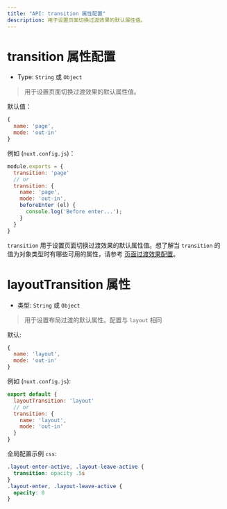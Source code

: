 ```yaml
---
title: "API: transition 属性配置"
description: 用于设置页面切换过渡效果的默认属性值。
---
```


# transition 属性配置

- Type: `String` 或 `Object`

> 用于设置页面切换过渡效果的默认属性值。

默认值：
```js
{
  name: 'page',
  mode: 'out-in'
}
```

例如 (`nuxt.config.js`)：

```js
module.exports = {
  transition: 'page'
  // or
  transition: {
    name: 'page',
    mode: 'out-in',
    beforeEnter (el) {
      console.log('Before enter...');
    }
  }
}
```

`transition` 用于设置页面切换过渡效果的默认属性值。想了解当 `transition` 的值为对象类型时有哪些可用的属性，请参考 [页面过渡效果配置](/api/pages-transition#object)。

# layoutTransition 属性

- 类型: `String` 或 `Object`

> 用于设置布局过渡的默认属性。配置与 `layout` 相同

默认:

```js
{
  name: 'layout',
  mode: 'out-in'
}
```

例如 (`nuxt.config.js`):

```js
export default {
  layoutTransition: 'layout'
  // or
  transition: {
    name: 'layout',
    mode: 'out-in'
  }
}
```

全局配置示例 `css`:

```css
.layout-enter-active, .layout-leave-active {
  transition: opacity .5s
}
.layout-enter, .layout-leave-active {
  opacity: 0
}
```
